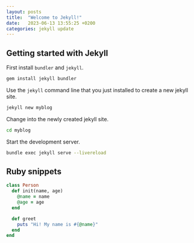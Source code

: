 ```yaml
---
layout: posts
title:  "Welcome to Jekyll!"
date:   2023-06-13 13:55:25 +0200
categories: jekyll update
---
```

## Getting started with Jekyll
First install `bundler` and `jekyll`.
```bash
gem install jekyll bundler
```

Use the `jekyll` command line that you just installed to create a new jekyll site.
```bash
jekyll new myblog
```

Change into the newly created jekyll site.
```bash
cd myblog
```

Start the development server.
```bash
bundle exec jekyll serve --livereload
```

## Ruby snippets
```ruby
class Person
  def init(name, age)
    @name = name
    @age = age
  end

  def greet
    puts "Hi! My name is #{@name}"
  end
end
```
